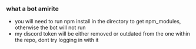 ### what a bot amirite

- you will need to run npm install in the directory to get npm_modules, otherwise the bot will not run
- my discord token will be either removed or outdated from the one within the repo, dont try logging in with it
